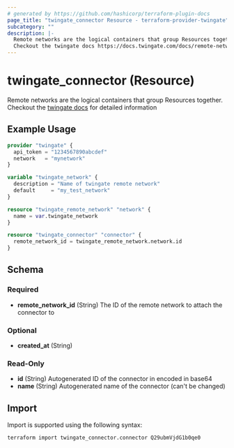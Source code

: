 ```yaml
---
# generated by https://github.com/hashicorp/terraform-plugin-docs
page_title: "twingate_connector Resource - terraform-provider-twingate"
subcategory: ""
description: |-
  Remote networks are the logical containers that group Resources together.
  Checkout the twingate docs https://docs.twingate.com/docs/remote-networks for detailed information
---
```


# twingate_connector (Resource)

Remote networks are the logical containers that group Resources together.
Checkout the [twingate docs](https://docs.twingate.com/docs/remote-networks) for detailed information

## Example Usage

```terraform
provider "twingate" {
  api_token = "1234567890abcdef"
  network   = "mynetwork"
}

variable "twingate_network" {
  description = "Name of twingate remote network"
  default     = "my_test_network"
}

resource "twingate_remote_network" "network" {
  name = var.twingate_network
}

resource "twingate_connector" "connector" {
  remote_network_id = twingate_remote_network.network.id
}
```

<!-- schema generated by tfplugindocs -->
## Schema

### Required

- **remote_network_id** (String) The ID of the remote network to attach the connector to

### Optional

- **created_at** (String)

### Read-Only

- **id** (String) Autogenerated ID of the connector in encoded in base64
- **name** (String) Autogenerated name of the connector (can't be changed)

## Import

Import is supported using the following syntax:

```shell
terraform import twingate_connector.connector Q29ubmVjdG1b0qe0
```

